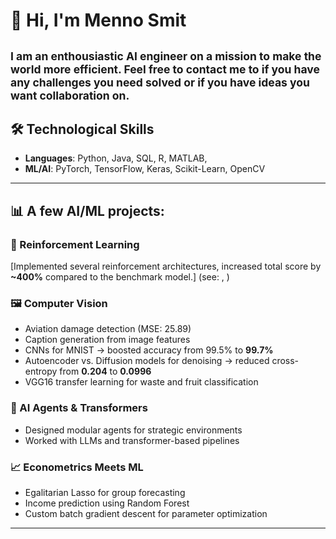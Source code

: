 # 👋 Hi, I'm Menno Smit
<sub>I am an enthousiastic AI engineer on a mission to make the world more efficient. Feel free to 
contact me to if you have any challenges you need solved or if you have ideas you want 
collaboration on.
---
## 🛠️ Technological Skills
- **Languages**: Python, Java, SQL, R, MATLAB, 
- **ML/AI**: PyTorch, TensorFlow, Keras, Scikit-Learn, OpenCV  
---
## 📊 A few AI/ML projects:

### 🤖 Reinforcement Learning
[Implemented several reinforcement architectures, increased total score by **~400%** compared to the benchmark model.]
(see: , )

### 🖼️ Computer Vision
- Aviation damage detection (MSE: 25.89)  
- Caption generation from image features  
- CNNs for MNIST → boosted accuracy from 99.5% to **99.7%**  
- Autoencoder vs. Diffusion models for denoising → reduced cross-entropy from **0.204** to **0.0996**  
- VGG16 transfer learning for waste and fruit classification


### 🧠 AI Agents & Transformers
- Designed modular agents for strategic environments  
- Worked with LLMs and transformer-based pipelines

### 📈 Econometrics Meets ML
- Egalitarian Lasso for group forecasting  
- Income prediction using Random Forest  
- Custom batch gradient descent for parameter optimization
---


